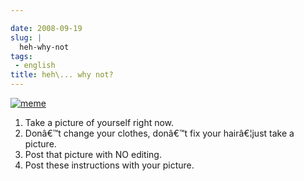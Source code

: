 ```yaml
---

date: 2008-09-19
slug: |
  heh-why-not
tags:
 - english
title: heh\... why not?
---
```


[![meme](http://farm4.static.flickr.com/3090/2870461855_6ae1c89245.jpg)](http://www.flickr.com/photos/ogmaciel/2870461855/)

1.  Take a picture of yourself right now.
2.  Donâ€™t change your clothes, donâ€™t fix your hairâ€¦just take a
    picture.
3.  Post that picture with NO editing.
4.  Post these instructions with your picture.
